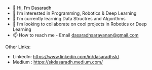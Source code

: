 - 👋 Hi, I’m Dasaradh
- 👀 I’m interested in Programming, Robotics & Deep Learning
- 🌱 I’m currently learning Data Structres and Algorithms
- 💞️ I’m looking to collaborate on cool projects in Robotics or Deep Learning
- 📫 How to reach me - Email dasaradhsaravanan@gmail.com

Other Links:
- LinkedIn: https://www.linkedin.com/in/dasaradhsk/
- Medium : https://skdasaradh.medium.com/
